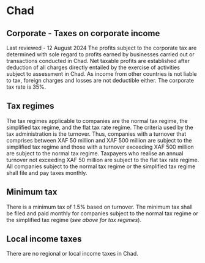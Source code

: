 # Chad
## Corporate - Taxes on corporate income
Last reviewed - 12 August 2024
The profits subject to the corporate tax are determined with sole regard to profits earned by businesses carried out or transactions conducted in Chad.
Net taxable profits are established after deduction of all charges directly entailed by the exercise of activities subject to assessment in Chad. As income from other countries is not liable to tax, foreign charges and losses are not deductible either.
The corporate tax rate is 35%.
## Tax regimes
The tax regimes applicable to companies are the normal tax regime, the simplified tax regime, and the flat tax rate regime.
The criteria used by the tax administration is the turnover. Thus, companies with a turnover that comprises between XAF 50 million and XAF 500 million are subject to the simplified tax regime and those with a turnover exceeding XAF 500 million are subject to the normal tax regime.
Taxpayers who realise an annual turnover not exceeding XAF 50 million are subject to the flat tax rate regime.
All companies subject to the normal tax regime or the simplified tax regime shall file and pay taxes monthly.
## Minimum tax
There is a minimum tax of 1.5% based on turnover.
The minimum tax shall be filed and paid monthly for companies subject to the normal tax regime or the simplified tax regime (_see above for tax regimes_).
## Local income taxes
There are no regional or local income taxes in Chad.
